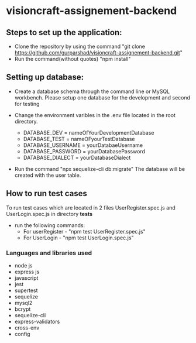 # visioncraft-assignement-backend

## Steps to set up the application:
- Clone the repository by using the command "git clone https://github.com/gurparshad/visioncraft-assignement-backend.git"
- Run the command(without quotes) "npm install"


## Setting up database:

- Create a database schema through the command line or MySQL workbench.
 Please setup one database for the development and second for testing

- Change the environment varibles in the .env file located in the root directory.
    - DATABASE_DEV = nameOfYourDevelopmentDatabase
    - DATABASE_TEST = nameOFyourTestDatabase
    - DATABASE_USERNAME = yourDatabaeUsername
    - DATABASE_PASSWORD = yourDatabasePassword
    - DATABASE_DIALECT = yourDatabaseDialect
    
- Run the command "npx sequelize-cli db:migrate"
    The database will be created with the user table.

## How to run test cases

To run test cases which are located in 2 files UserRegister.spec.js and UserLogin.spec.js in directory __tests__

- run the following commands:
    - For userRegister - "npm test UserRegister.spec.js"
    - For UserLogin - "npm test UserLogin.spec.js"



### Languages and libraries used

- node js
- express js
- javascript
- jest
- supertest
- sequelize
- mysql2
- bcrypt
- sequelize-cli
- express-validators
- cross-env
- config
